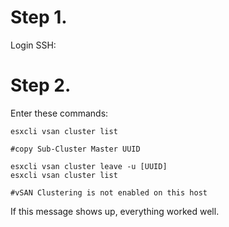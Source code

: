 # Step 1.

Login SSH:

# Step 2.

Enter these commands:

```
esxcli vsan cluster list

#copy Sub-Cluster Master UUID

esxcli vsan cluster leave -u [UUID]
esxcli vsan cluster list

#vSAN Clustering is not enabled on this host
```

If this message shows up, everything worked well.
